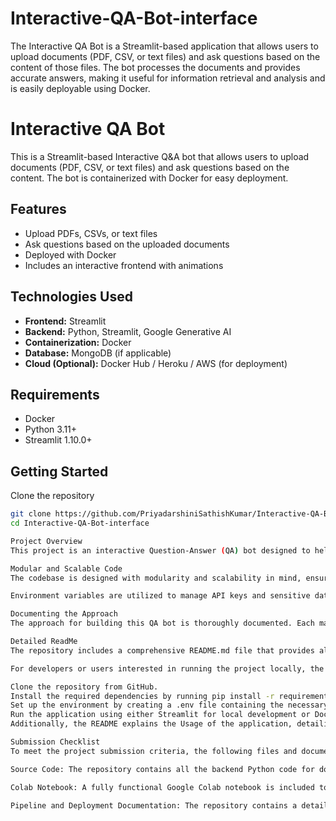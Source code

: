 # Interactive-QA-Bot-interface
The Interactive QA Bot is a Streamlit-based application that allows users to upload documents (PDF, CSV, or text files) and ask questions based on the content of those files. The bot processes the documents and provides accurate answers, making it useful for information retrieval and analysis and is easily deployable using Docker.

# Interactive QA Bot

This is a Streamlit-based Interactive Q&A bot that allows users to upload documents (PDF, CSV, or text files) and ask questions based on the content. The bot is containerized with Docker for easy deployment.

## Features
- Upload PDFs, CSVs, or text files
- Ask questions based on the uploaded documents
- Deployed with Docker
- Includes an interactive frontend with animations

## Technologies Used
- **Frontend:** Streamlit
- **Backend:** Python, Streamlit, Google Generative AI
- **Containerization:** Docker
- **Database:** MongoDB (if applicable)
- **Cloud (Optional):** Docker Hub / Heroku / AWS (for deployment)

## Requirements

- Docker
- Python 3.11+
- Streamlit 1.10.0+

## Getting Started

Clone the repository
```bash
git clone https://github.com/PriyadarshiniSathishKumar/Interactive-QA-Bot-interface.git
cd Interactive-QA-Bot-interface

Project Overview
This project is an interactive Question-Answer (QA) bot designed to help users ask questions based on the content of uploaded documents. The bot processes various document types such as PDFs, CSVs, and text files, utilizing Google Generative AI to generate responses. The project features a streamlined frontend built using Streamlit, while the backend handles document processing and AI integration. Additionally, the application is fully containerized using Docker to ensure easy deployment across different environments.

Modular and Scalable Code
The codebase is designed with modularity and scalability in mind, ensuring maintainability and ease of future development. The frontend is built using Streamlit, where individual components handle file uploads, user queries, and displaying AI-generated responses. On the backend, key functionalities such as document parsing, question processing, and API interaction are separated into different modules, adhering to best practices in object-oriented programming (OOP).

Environment variables are utilized to manage API keys and sensitive data securely, which are loaded through a .env file using the python-dotenv library. Clean coding practices such as separation of concerns, error handling, and logging are followed, ensuring the application is robust and scalable.

Documenting the Approach
The approach for building this QA bot is thoroughly documented. Each major decision—such as selecting Streamlit for the frontend and handling various document formats—is explained in the codebase through detailed comments. Additionally, the project documentation includes a section that outlines the challenges encountered (e.g., Docker build issues, handling API limitations, managing large files) and the corresponding solutions implemented. This documentation not only aids future development but also helps reviewers understand the thought process behind key decisions.

Detailed ReadMe
The repository includes a comprehensive README.md file that provides all the necessary information to set up, run, and use the application. The README starts with a Project Overview describing the purpose and core functionality of the QA bot. It also lists the Technologies Used, including Python, Streamlit, Docker, and Google Generative AI.

For developers or users interested in running the project locally, the Setup Instructions section provides step-by-step guidance:

Clone the repository from GitHub.
Install the required dependencies by running pip install -r requirements.txt.
Set up the environment by creating a .env file containing the necessary API keys and configurations.
Run the application using either Streamlit for local development or Docker for deployment (docker build and docker run commands).
Additionally, the README explains the Usage of the application, detailing how users can upload documents, ask questions, and receive AI-generated answers. For deployment, the Deployment Instructions section outlines the steps to containerize and deploy the application using Docker, including troubleshooting common Docker issues.

Submission Checklist
To meet the project submission criteria, the following files and documentation are included:

Source Code: The repository contains all the backend Python code for document processing and AI question-answering. The frontend Streamlit components are also modularized for easy readability and future expansion.

Colab Notebook: A fully functional Google Colab notebook is included to demonstrate how the QA bot works with different document types. The notebook contains code cells showcasing how the model processes documents and generates answers, with explanations of each step.

Pipeline and Deployment Documentation: The repository contains a detailed description of the pipeline, from document upload to AI response. This includes how documents are parsed, questions are processed, and responses are retrieved. Additionally, instructions for deploying the application using Docker are provided, ensuring the bot can be easily launched in different environments.





